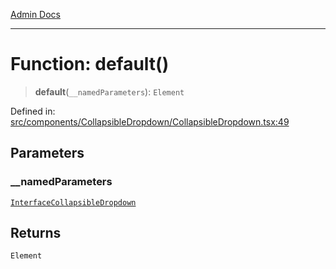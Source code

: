 [Admin Docs](/)

***

# Function: default()

> **default**(`__namedParameters`): `Element`

Defined in: [src/components/CollapsibleDropdown/CollapsibleDropdown.tsx:49](https://github.com/PalisadoesFoundation/talawa-admin/blob/main/src/components/CollapsibleDropdown/CollapsibleDropdown.tsx#L49)

## Parameters

### \_\_namedParameters

[`InterfaceCollapsibleDropdown`](../../../../types/DropDown/interface/interfaces/InterfaceCollapsibleDropdown.md)

## Returns

`Element`
